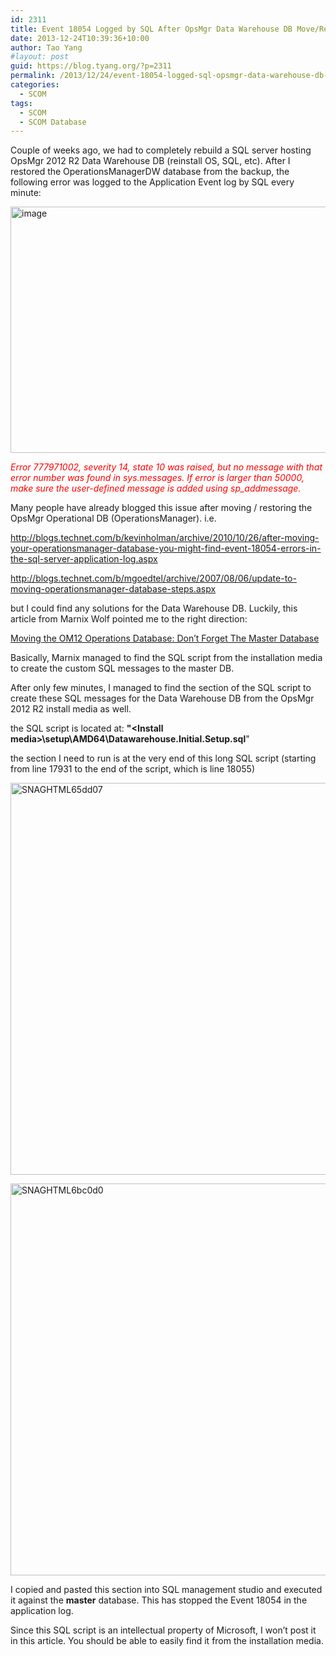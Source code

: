 ```yaml
---
id: 2311
title: Event 18054 Logged by SQL After OpsMgr Data Warehouse DB Move/Restore
date: 2013-12-24T10:39:36+10:00
author: Tao Yang
#layout: post
guid: https://blog.tyang.org/?p=2311
permalink: /2013/12/24/event-18054-logged-sql-opsmgr-data-warehouse-db-moverestore/
categories:
  - SCOM
tags:
  - SCOM
  - SCOM Database
---
```

Couple of weeks ago, we had to completely rebuild a SQL server hosting OpsMgr 2012 R2 Data Warehouse DB (reinstall OS, SQL, etc). After I restored the OperationsManagerDW database from the backup, the following error was logged to the Application Event log by SQL every minute:

<a href="https://blog.tyang.org/wp-content/uploads/2013/12/image12.png"><img style="background-image: none; padding-top: 0px; padding-left: 0px; display: inline; padding-right: 0px; border: 0px;" title="image" alt="image" src="https://blog.tyang.org/wp-content/uploads/2013/12/image_thumb12.png" width="572" height="394" border="0" /></a>

<span style="color: #ff0000;"><em>Error 777971002, severity 14, state 10 was raised, but no message with that error number was found in sys.messages. If error is larger than 50000, make sure the user-defined message is added using sp_addmessage.</em></span>

Many people have already blogged this issue after moving / restoring the OpsMgr Operational DB (OperationsManager). i.e.

<a href="http://blogs.technet.com/b/kevinholman/archive/2010/10/26/after-moving-your-operationsmanager-database-you-might-find-event-18054-errors-in-the-sql-server-application-log.aspx">http://blogs.technet.com/b/kevinholman/archive/2010/10/26/after-moving-your-operationsmanager-database-you-might-find-event-18054-errors-in-the-sql-server-application-log.aspx</a>

<a href="http://blogs.technet.com/b/mgoedtel/archive/2007/08/06/update-to-moving-operationsmanager-database-steps.aspx">http://blogs.technet.com/b/mgoedtel/archive/2007/08/06/update-to-moving-operationsmanager-database-steps.aspx</a>

but I could find any solutions for the Data Warehouse DB. Luckily, this article from Marnix Wolf pointed me to the right direction:

<a href="http://thoughtsonopsmgr.blogspot.com.au/2012/10/moving-om12-operations-database-dont.html">Moving the OM12 Operations Database: Don’t Forget The Master Database</a>

Basically, Marnix managed to find the SQL script from the installation media to create the custom SQL messages to the master DB.

After only few minutes, I managed to find the section of the SQL script to create these SQL messages for the Data Warehouse DB from the OpsMgr 2012 R2 install media as well.

the SQL script is located at: <strong>"&lt;Install media&gt;\setup\AMD64\Datawarehouse.Initial.Setup.sql</strong>"

the section I need to run is at the very end of this long SQL script (starting from line 17931 to the end of the script, which is line 18055)

<a href="https://blog.tyang.org/wp-content/uploads/2013/12/SNAGHTML65dd07.png"><img style="background-image: none; padding-top: 0px; padding-left: 0px; display: inline; padding-right: 0px; border: 0px;" title="SNAGHTML65dd07" alt="SNAGHTML65dd07" src="https://blog.tyang.org/wp-content/uploads/2013/12/SNAGHTML65dd07_thumb.png" width="580" height="627" border="0" /></a>

<a href="https://blog.tyang.org/wp-content/uploads/2013/12/SNAGHTML6bc0d0.png"><img style="background-image: none; padding-top: 0px; padding-left: 0px; display: inline; padding-right: 0px; border: 0px;" title="SNAGHTML6bc0d0" alt="SNAGHTML6bc0d0" src="https://blog.tyang.org/wp-content/uploads/2013/12/SNAGHTML6bc0d0_thumb.png" width="580" height="627" border="0" /></a>

I copied and pasted this section into SQL management studio and executed it against the <strong>master</strong> database. This has stopped the Event 18054 in the application log.

Since this SQL script is an intellectual property of Microsoft, I won’t post it in this article. You should be able to easily find it from the installation media.